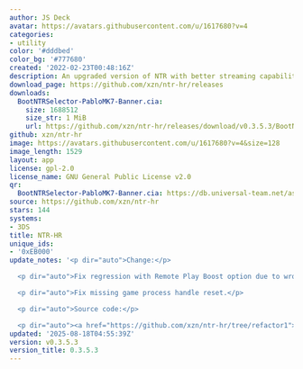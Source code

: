 ```yaml
---
author: JS Deck
avatar: https://avatars.githubusercontent.com/u/1617680?v=4
categories:
- utility
color: '#dddbed'
color_bg: '#777680'
created: '2022-02-23T00:48:16Z'
description: An upgraded version of NTR with better streaming capabilities.
download_page: https://github.com/xzn/ntr-hr/releases
downloads:
  BootNTRSelector-PabloMK7-Banner.cia:
    size: 1688512
    size_str: 1 MiB
    url: https://github.com/xzn/ntr-hr/releases/download/v0.3.5.3/BootNTRSelector-PabloMK7-Banner.cia
github: xzn/ntr-hr
image: https://avatars.githubusercontent.com/u/1617680?v=4&size=128
image_length: 1529
layout: app
license: gpl-2.0
license_name: GNU General Public License v2.0
qr:
  BootNTRSelector-PabloMK7-Banner.cia: https://db.universal-team.net/assets/images/qr/bootntrselector-pablomk7-banner-cia.png
source: https://github.com/xzn/ntr-hr
stars: 144
systems:
- 3DS
title: NTR-HR
unique_ids:
- '0xEB000'
update_notes: '<p dir="auto">Change:</p>

  <p dir="auto">Fix regression with Remote Play Boost option due to wrong condition.</p>

  <p dir="auto">Fix missing game process handle reset.</p>

  <p dir="auto">Source code:</p>

  <p dir="auto"><a href="https://github.com/xzn/ntr-hr/tree/refactor1">https://github.com/xzn/ntr-hr/tree/refactor1</a></p>'
updated: '2025-08-18T04:55:39Z'
version: v0.3.5.3
version_title: 0.3.5.3
---
```

